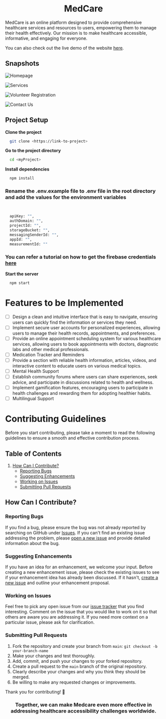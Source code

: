 <h1 align="center" > MedCare </h1> 

MedCare is an online platform designed to provide comprehensive healthcare services and resources to users, empowering them to manage their health effectively. Our mission is to make healthcare accessible, informative, and engaging for everyone.

You can also check out the live demo of the website [here](https://project1-one-lovat.vercel.app/).

## Snapshots
![Homepage](screenshots/home.png)

![Services](screenshots/services.png)

![Volunteer Registration](screenshots/volunteerreg.png)

![Contact Us](screenshots/contact.png)

## Project Setup

**Clone the project**

```bash
  git clone <https://link-to-project>
```

**Go to the project directory**

```bash
  cd <myProject>
```

**Install dependencies**

```bash
  npm install
```

### Rename the .env.example file to .env file in the root directory and add the values for the environment variables
```bash


  apiKey: "",
  authDomain: "",
  projectId: "",
  storageBucket: "",
  messagingSenderId: "",
  appId: "",
  measurementId: ""
```
### You can refer a tutorial on how to get the firebase credentials [here](https://www.youtube.com/watch?v=ZTHdCMj3jP8)

**Start the server**

```bash
  npm start
```

# Features to be Implemented

- [ ] Design a clean and intuitive interface that is easy to navigate, ensuring users can quickly find the information or services they need.
- [ ]  Implement secure user accounts for personalized experiences, allowing users to manage their health records, appointments, and preferences.
- [ ] Provide an online appointment scheduling system for various healthcare services, allowing users to book appointments with doctors, diagnostic labs and other medical professionals.
- [ ] Medication Tracker and Reminders
- [ ] Provide a section with reliable health information, articles, videos, and interactive content to educate users on various medical topics.
- [ ] Mental Health Support
- [ ] Establish community forums where users can share experiences, seek advice, and participate in discussions related to health and wellness.
- [ ] Implement gamification features, encouraging users to participate in health challenges and rewarding them for adopting healthier habits.
- [ ] Multilingual Support

# Contributing Guidelines

Before you start contributing, please take a moment to read the following guidelines to ensure a smooth and effective contribution process.

## Table of Contents


1. [How Can I Contribute?](#how-can-i-contribute)
    - [Reporting Bugs](#reporting-bugs)
    - [Suggesting Enhancements](#suggesting-enhancements)
    - [Working on Issues](#working-on-issues)
    - [Submitting Pull Requests](#submitting-pull-requests)



## How Can I Contribute?

### Reporting Bugs

If you find a bug, please ensure the bug was not already reported by searching on GitHub under [Issues](https://github.com/BTANISHA11/medcare/issues). If you can't find an existing issue addressing the problem, please [open a new issue](https://github.com/BTANISHA11/medcare/issues/new) and provide detailed information about the bug.

### Suggesting Enhancements

If you have an idea for an enhancement, we welcome your input. Before creating a new enhancement issue, please check the existing issues to see if your enhancement idea has already been discussed. If it hasn't, [create a new issue](https://github.com/BTANISHA11/medcare/issues/new) and outline your enhancement proposal.

### Working on Issues

Feel free to pick any open issue from our [issue tracker](https://github.com/BTANISHA11/medcare/issues) that you find interesting. Comment on the issue that you would like to work on it so that others are aware you are addressing it. If you need more context on a particular issue, please ask for clarification.

### Submitting Pull Requests

1. Fork the repository and create your branch from `main`: `git checkout -b your-branch-name`
2. Make your changes and test thoroughly.
3. Add, commit, and push your changes to your forked repository.
4. Create a pull request to the `main` branch of the original repository.
5. Clearly describe your changes and why you think they should be merged.
6. Be willing to make any requested changes or improvements.

Thank you for contributing! 🚀



<h3 align="center" > Together, we can make Medcare even more effective in addressing healthcare accessibility challenges worldwide.</h3>

